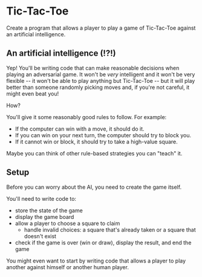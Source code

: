 # Tic-Tac-Toe

Create a program that allows a player to play a game of
Tic-Tac-Toe against an artificial intelligence.

## An artificial intelligence (!?!)

Yep! You'll be writing code that can make reasonable decisions
when playing an adversarial game. It won't be _very_ intelligent
and it won't be very flexible -- it won't be able to play anything
but Tic-Tac-Toe -- but it will play better than someone randomly
picking moves and, if you're not careful, it might even beat you!

How?

You'll give it some reasonably good rules to follow. For example:

- If the computer can win with a move, it should do it.
- If you can win on your next turn, the computer should try to block you.
- If it cannot win or block, it should try to take a high-value square.

Maybe you can think of other rule-based strategies you can "teach" it.

## Setup

Before you can worry about the AI, you need to create the game itself.

You'll need to write code to:

- store the state of the game
- display the game board
- allow a player to choose a square to claim
  - handle invalid choices: a square that's
    already taken or a square that doesn't exist
- check if the game is over (win or draw), display
  the result, and end the game

You might even want to start by writing code that allows a player to play
another against himself or another human player.
